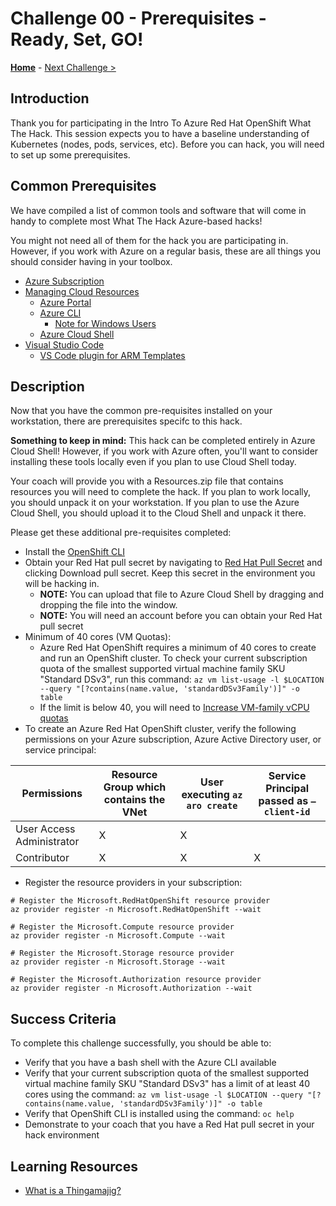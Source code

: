 # Challenge 00 - Prerequisites - Ready, Set, GO!

**[Home](../README.md)** - [Next Challenge >](./Challenge-01.md)

## Introduction

Thank you for participating in the Intro To Azure Red Hat OpenShift What The Hack. This session expects you to have a baseline understanding of Kubernetes (nodes, pods, services, etc). Before you can hack, you will need to set up some prerequisites.

## Common Prerequisites

We have compiled a list of common tools and software that will come in handy to complete most What The Hack Azure-based hacks!

You might not need all of them for the hack you are participating in. However, if you work with Azure on a regular basis, these are all things you should consider having in your toolbox.

<!-- If you are editing this template manually, be aware that these links are only designed to work if this Markdown file is in the /xxx-HackName/Student/ folder of your hack. -->

- [Azure Subscription](../../000-HowToHack/WTH-Common-Prerequisites.md#azure-subscription)
- [Managing Cloud Resources](../../000-HowToHack/WTH-Common-Prerequisites.md#managing-cloud-resources)
  - [Azure Portal](../../000-HowToHack/WTH-Common-Prerequisites.md#azure-portal)
  - [Azure CLI](../../000-HowToHack/WTH-Common-Prerequisites.md#azure-cli)
    - [Note for Windows Users](../../000-HowToHack/WTH-Common-Prerequisites.md#note-for-windows-users)
  - [Azure Cloud Shell](../../000-HowToHack/WTH-Common-Prerequisites.md#azure-cloud-shell)
- [Visual Studio Code](../../000-HowToHack/WTH-Common-Prerequisites.md#visual-studio-code)
  - [VS Code plugin for ARM Templates](../../000-HowToHack/WTH-Common-Prerequisites.md#visual-studio-code-plugins-for-arm-templates)

## Description

Now that you have the common pre-requisites installed on your workstation, there are prerequisites specifc to this hack.

**Something to keep in mind:** This hack can be completed entirely in Azure Cloud Shell! However, if you work with Azure often, you'll want to consider installing these tools locally even if you plan to use Cloud Shell today.

Your coach will provide you with a Resources.zip file that contains resources you will need to complete the hack. If you plan to work locally, you should unpack it on your workstation. If you plan to use the Azure Cloud Shell, you should upload it to the Cloud Shell and unpack it there.

Please get these additional pre-requisites completed:

- Install the [OpenShift CLI](https://docs.microsoft.com/en-us/azure/openshift/tutorial-connect-cluster#install-the-openshift-cli)
- Obtain your Red Hat pull secret by navigating to [Red Hat Pull Secret](https://cloud.redhat.com/openshift/install/azure/aro-provisioned) and clicking Download pull secret. Keep this secret in the environment you will be hacking in.
  - **NOTE:** You can upload that file to Azure Cloud Shell by dragging and dropping the file into the window.
  - **NOTE:** You will need an account before you can obtain your Red Hat pull secret
- Minimum of 40 cores (VM Quotas):
  - Azure Red Hat OpenShift requires a minimum of 40 cores to create and run an OpenShift cluster. To check your current subscription quota of the smallest supported virtual machine family SKU "Standard DSv3", run this command: `az vm list-usage -l $LOCATION --query "[?contains(name.value, 'standardDSv3Family')]" -o table`
  - If the limit is below 40, you will need to [Increase VM-family vCPU quotas](https://docs.microsoft.com/en-us/azure/azure-portal/supportability/per-vm-quota-requests)
- To create an Azure Red Hat OpenShift cluster, verify the following permissions on your Azure subscription, Azure Active Directory user, or service principal:

| Permissions  | Resource Group which contains the VNet | User executing `az aro create` | Service Principal passed as `–client-id` |
| ------------- | ------------- | ------------- | ------------- |
| User Access Administrator | X | X | |
| Contributor  | X | X | X |
- Register the resource providers in your subscription:
```
# Register the Microsoft.RedHatOpenShift resource provider
az provider register -n Microsoft.RedHatOpenShift --wait

# Register the Microsoft.Compute resource provider
az provider register -n Microsoft.Compute --wait

# Register the Microsoft.Storage resource provider
az provider register -n Microsoft.Storage --wait

# Register the Microsoft.Authorization resource provider
az provider register -n Microsoft.Authorization --wait
```

## Success Criteria

To complete this challenge successfully, you should be able to:

- Verify that you have a bash shell with the Azure CLI available
- Verify that your current subscription quota of the smallest supported virtual machine family SKU "Standard DSv3" has a limit of at least 40 cores using the command: `az vm list-usage -l $LOCATION --query "[?contains(name.value, 'standardDSv3Family')]" -o table`
- Verify that OpenShift CLI is installed using the command: `oc help`
- Demonstrate to your coach that you have a Red Hat pull secret in your hack environment

## Learning Resources


- [What is a Thingamajig?](https://www.bing.com/search?q=what+is+a+thingamajig)